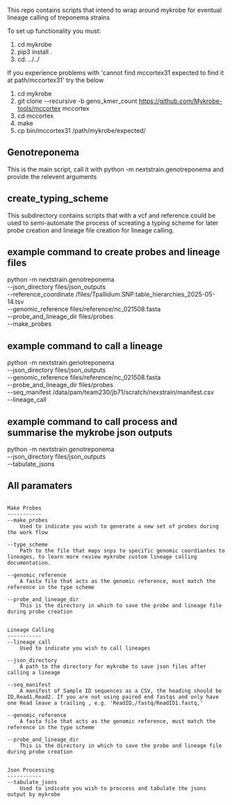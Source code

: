 This repo contains scripts that intend to wrap around mykrobe for eventual lineage calling of treponema strains

To set up functionality you must: 
1. cd mykrobe
2. pip3 install . 
3. cd. ../../

If you experience problems with 'cannot find mccortex31 expected to find it at path/mccortex31' try the below

1. cd mykrobe
2. git clone --recursive -b geno_kmer_count https://github.com/Mykrobe-tools/mccortex mccortex
3. cd mccortex
4. make
5. cp bin/mccortex31 /path/mykrobe/expected/

## Genotreponema
This is the main script, call it with python -m nextstrain.genotreponema and provide the relevent arguments

## create_typing_scheme
This subdirectory contains scripts that with a vcf and reference could be used to semi-automate the process of screating a 
typing scheme for later probe creation and lineage file creation for lineage calling.

## example command to create probes and lineage files

python -m nextstrain.genotreponema \
--json_directory files/json_outputs \
--reference_coordinate /files/Tpallidum.SNP.table_hierarchies_2025-05-14.tsv \
--genomic_reference files/reference/nc_021508.fasta \
--probe_and_lineage_dir files/probes \
--make_probes

## example command to call a lineage

python -m nextstrain.genotreponema \
--json_directory files/json_outputs \
--genomic_reference files/reference/nc_021508.fasta \
--probe_and_lineage_dir files/probes \
--seq_manifest /data/pam/team230/jb71/scratch/nexstrain/manifest.csv \
--lineage_call

## example command to call process and summarise the mykrobe json outputs
python -m nextstrain.genotreponema \
--json_directory files/json_outputs \
--tabulate_jsons

## All paramaters 
``` 

Make Probes
-----------
--make_probes
    Used to indicate you wish to generate a new set of probes during the work flow

--type_scheme
    Path to the file that maps snps to specific genomic coordiantes to lineages, to learn more review mykrobe custom lineage calling documentation.

--genomic_reference
    A fasta file that acts as the genomic reference, must match the reference in the type scheme

--probe_and_lineage_dir
    This is the directory in which to save the probe and lineage file during probe creation


Lineage Calling
-----------
--lineage_call
    Used to indicate you wish to call lineages

--json_directory
    A path to the directory for mykrobe to save json files after calling a lineage

--seq_manifest
    A manifest of Sample ID sequences as a CSV, the heading should be ID,Read1,Read2. If you are not using paired end fastqs and only have one Read leave a trailing , e.g. 'ReadID,/fastq/ReadID1.fastq,'

--genomic_reference
    A fasta file that acts as the genomic reference, must match the reference in the type scheme

--probe_and_lineage_dir
    This is the directory in which to save the probe and lineage file during probe creation


Json Processing
-----------
--tabulate_jsons
    Used to indicate you wish to proccess and tabulate the jsons output by mykrobe

```

